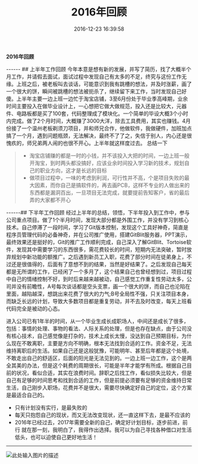 ﻿---
title: 2016年回顾
date: 2016-12-23 16:39:58
tags: 工作总结
password: 123456
---
**2016年回顾**

------ ## 上半年工作回顾
今年本意是想有新的发展，并写了简历，找了大概半个月工作，并请假去面试，面试过程中发现自己有太多的不足，终究与这份工作无缘。上班之后，被老板叫去谈话，可能意识到我有跳槽的想法，并及时涨薪，画了一个很大的饼，瞬间被跳槽的想法被扼杀了，继续留下来工作，当时发现自己好傻。上半年主要一边上班一边忙于淘宝店铺，3至6月份处于毕业季高峰期，业余时间主要投入在做毕业设计上，一心想把它做大做规范，投入还是比较大，元器件、电路板都是买了100套，代码整理成了模块化。一个简单的毕设大概3个小时内完成。做了2个月时间，大概赚了3000大洋，除去工具费用，其实也赚钱。4月份接了一个温州老板剃须刀项目，并和师兄合作，他做软件，我做硬件，加班加点搞了一个月，遇到问题瓶颈，无法解决，最终不了了之，失信于别人，内心还是很愧疚的，师兄弟两人闹的也很不开心。上半年就这样度过去。
总结一下
> * 淘宝店铺赚的都是一时的小钱，并不该投入大把的时间，一边上班一般开淘宝，到时两头都没搞好，应该业余时间投入学习新的技术，规划自己的职业方向，这才是长远的目标
> * 做项目过程中，一味的考虑到利润，可行性并不高，个是项目失败的最大因素，而你自己是搞软件的，再去画PCB，这样不专业的人做出来的东西都是漏洞百出，一旦项目无法完成，就要提前告知客户，省的最后弄的大家都不开心

------## 下半年工作回顾
经过上半年的总结，领悟，下半年投入到工作中，参与公司重点项目。做了1个半月时间，发现大部分都是外围工作，并没有学习到核心技术。自己停滞了一段时间，学习了Git版本控制，发现这个工具好神奇，简直是程序员管理代码的必备神奇，并在公司推广使用，搭建GitBlit服务器，PPT演示，最终效果还是挺好的，Git的推广工作顺利完成，自己深入了解GitBlit、Tortoise软件，发现其中需要学习的东西很多，需花费较长的时间，短期内无法突破，暂时放弃规划中新功能的额推广。之后遇到新员工入职，花费了部分时间在徒弟身上，不过还是很值得的，后面有了意想不到的结果，当然是好结果了。之后发现自己每天都是无所谓的工作，已经闲了一个多月了，这个结果自己也曾经想到过，项目过程中自己的情绪控制不好，到时后来越来越被动，自己感觉工作重复性劳动太多，公司并没有前瞻性，A号每次谈话都是空头支票，画一个很大的饼，而自己也沦陷在里面，越陷越深，想跳出来花费了很大的力气;B号全局性不强，只关注项目本身，而缺乏长远的计划，导致大多数项目都是重复劳动，并不去及时改变，每天上班看代码完全是被动的心态。

进入公司已有1年半的时间，从一个毕业生成长成职场人，中间还是成长了很多，包括：事情的处理、事物的看法、人际关系的处理，但是也存在缺点，由于公司没有核心技术，自己感觉像是打杂的，技术上成长太慢，没达到自己预期目标，为什么现在不敢离职，主要是方向不明确，根本无法找到合适的工作。资金不足，无法维持离职后的生活。如果自己还是这般犹豫，可能明年、甚至后年都是这个处境，不敢走出自己的舒适区，后面的阳光是无法见到的。一边上班一边工作，这个是两全其美的办法，但是这个耗费的周期很长，可能是半年才能学有所成。根据自己目前的状况，看似合适，其实在浪费时间。辞职之后找工作，看似损失比较大，但是自己有足够的时间思考和找到合适的工作，但是前提必须要有足够的资金维持日常生活，自己刚步入职场，花费并不是很大，需要尽快确定好自己的定位，这个方案是最适合自己的。 

 - 只有计划没有实行，是最失败的
 - 每天只抱怨自己的现状，而又无法改变现状，还一直这样下去，是最不应该的
 - 2016年已经过去，2017年需要全新的自己，确定好计划目标，逐步前进，前行
就在那一刻，我明白了，我得作出选择。我可以为自己寻找各种借口对生活低头，也可以迫使自己更好地生活！
------------------------------------------------

 ![此处输入图片的描述][1]
 


  [1]: http://oimqf80rv.bkt.clouddn.com/main.png
